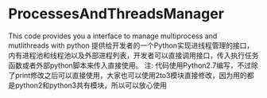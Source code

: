 # ProcessesAndThreadsManager
This code provides you a interface to manage multiprocess and mutlithreads with python
提供给开发者的一个Python实现进线程管理的接口，内有进程池和线程池以及外部进程列表，开发者可以直接调用接口，传入执行任务函数或者外部python脚本来传入直接使用。
注: 代码使用Python2.7编写，不过除了print修改之后可以直接使用，大家也可以使用2to3模块直接修改，因为用的都是python2和python3共有模块，所以可以放心使用

